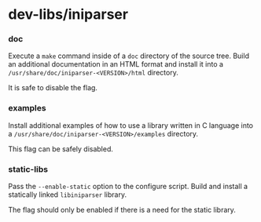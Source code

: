 # dev-libs/iniparser

### doc
Execute a `make` command inside of a `doc` directory of the source tree. Build an additional documentation in an HTML format and install it into a `/usr/share/doc/iniparser-<VERSION>/html` directory.

It is safe to disable the flag.

### examples
Install additional examples of how to use a library written in C language into a `/usr/share/doc/iniparser-<VERSION>/examples` directory.

This flag can be safely disabled.

### static-libs
Pass the `--enable-static` option to the configure script. Build and install a statically linked `libiniparser` library.

The flag should only be enabled if there is a need for the static library.
